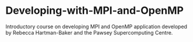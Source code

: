 Developing-with-MPI-and-OpenMP
==================

Introductory course on developing MPI and OpenMP application developed by Rebecca Hartman-Baker
and the Pawsey Supercomputing Centre.
